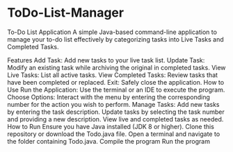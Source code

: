 # ToDo-List-Manager
To-Do List Application
A simple Java-based command-line application to manage your to-do list effectively by categorizing tasks into Live Tasks and Completed Tasks.

Features
Add Task: Add new tasks to your live task list.
Update Task: Modify an existing task while archiving the original in completed tasks.
View Live Tasks: List all active tasks.
View Completed Tasks: Review tasks that have been completed or replaced.
Exit: Safely close the application.
How to Use
Run the Application: Use the terminal or an IDE to execute the program.
Choose Options: Interact with the menu by entering the corresponding number for the action you wish to perform.
Manage Tasks:
Add new tasks by entering the task description.
Update tasks by selecting the task number and providing a new description.
View live and completed tasks as needed.
How to Run
Ensure you have Java installed (JDK 8 or higher).
Clone this repository or download the Todo.java file.
Open a terminal and navigate to the folder containing Todo.java.
Compile the program
Run the program
